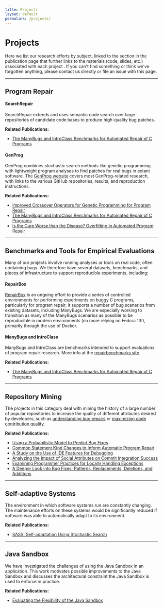 ```yaml
---
title: Projects
layout: default
permalink: /projects/
---
```


# Projects

Here we list our research efforts by subject, linked to the section in the 
publication page that further links to the materials (code, slides, etc.) 
associated with each project . If you can't find something or think
we've forgotten anything, please contact us directly or file an issue with this
page.

---

## Program Repair

#### SearchRepair
SearchRepair extends and uses semantic code search over large repositories of
candidate code bases to produce high-quality bug patches.

**Related Publications:**
- [The ManyBugs and IntroClass Benchmarks for Automated Repair of C Programs](/publications/#KeSearchRepair2015)

#### GenProg
GenProg combines stochastic search methods like genetic programming with
lightweight program analyses to find patches for real bugs in extant
software. The [GenProg website](https://squareslab.github.io/genprog-code)
covers most GenProg-related research, with links to the various GitHub
repositories, results, and reproduction instructions.

**Related Publications:**
- [Improved Crossover Operators for Genetic Programming for Program Repair](/publications/#OliveiraCrossover2016)
- [The ManyBugs and IntroClass Benchmarks for Automated Repair of C Programs](/publications/#LeGouesManyBugs2015)
- [Is the Cure Worse than the Disease?  Overfitting in Automated Program Repair](/publications/#SmithOverfitting2015)

---

## Benchmarks and Tools for Empirical Evaluations

Many of our projects involve running analyses or tools on real code, often
containing bugs.  We therefore have several datasets, benchmarks, and pieces of
infrastructure to support reproducible experiments, including:

#### RepairBox
[RepairBox](https://github.com/squaresLab/RepairBox) is an ongoing effort to
provide a series of controlled environments for performing experiments on buggy
C programs, particularly for program repair; it supports a number of bug
scenarios from existing datasets, including ManyBugs.  We are especially working
to transition as many of the ManyBugs scenarios as possible to be reproducible
in modern environments (no
more relying on Fedora 13!), primarily through the use of Docker.

#### ManyBugs and IntroClass
ManyBugs and IntroClass are benchmarks intended to support evaluations of
program repair research. More info at the [repairbenchmarks
site](http://repairbenchmarks.cs.umass.edu/).

**Related Publications:**
- [The ManyBugs and IntroClass Benchmarks for Automated Repair of C Programs](/publications/#LeGouesManyBugs2015)

---

## Repository Mining

The projects in this category deal with mining the history of a large number of
popular repositories to increase the quality of different attributes desired by
developers, such as [understanding bug
repairs](https://github.com/squaresLab/MSRChallenge2016) or [maximizing code
contribution quality](https://github.com/squaresLab/MSR-challenge-2017).

**Related Publications:**
- [Using a Probabilistic Model to Predict Bug Fixes](/publications/#SotoProbabilistic2018)
- [Common Statement Kind Changes to Inform Automatic Program Repair](/publications/#SotoMSRChallenge2018)
- [A Study on the Use of IDE Features for Debugging](/publications/#AfzalMSRChallenge2018)
- [Analyzing the Impact of Social Attributes on Commit Integration Success](/publications/#SotoMSRChallenge2017)
- [Examining Programmer Practices for Locally Handling Exceptions](/publications/#KerryExceptions2016)
- [A Deeper Look into Bug Fixes: Patterns, Replacements, Deletions, and Additions](/publications/#SotoMSRChallenge2016)

---

## Self-adaptive Systems

The environment in which software systems run are constantly changing.
The maintenance efforts on these systems would be significantly reduced if 
software was able to automatically adapt to its environment.


**Related Publications:**
- [SASS: Self-adaptation Using Stochastic Search](/publications/#CokerSASS2015)
---

## Java Sandbox

We have investigated the challenges of using the Java Sandbox in an
application. This work motivates possible improvements to the Java Sandbox and 
discusses the architectural constraint the Java Sandbox is used to enforce in
practice.

**Related Publications:**
- [Evaluating the Flexibility of the Java Sandbox](/publications/#CokerEvaluating2015)
